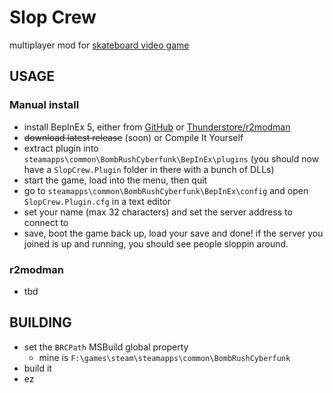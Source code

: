 ﻿# Slop Crew

multiplayer mod for [skateboard video game](https://store.steampowered.com/app/1353230/Bomb_Rush_Cyberfunk/)

## USAGE

### Manual install

- install BepInEx 5, either from [GitHub](https://github.com/BepInEx/BepInEx/releases/tag/v5.4.21) or [Thunderstore/r2modman](https://thunderstore.io/c/bomb-rush-cyberfunk/p/BepInEx/BepInExPack/)
- ~~download latest release~~ (soon) or Compile It Yourself
- extract plugin into `steamapps\common\BombRushCyberfunk\BepInEx\plugins` (you should now have a `SlopCrew.Plugin` folder in there with a bunch of DLLs)
- start the game, load into the menu, then quit
- go to `steamapps\common\BombRushCyberfunk\BepInEx\config` and open `SlopCrew.Plugin.cfg` in a text editor
- set your name (max 32 characters) and set the server address to connect to
- save, boot the game back up, load your save and done! if the server you joined is up and running, you should see people sloppin around.

### r2modman

- tbd

## BUILDING

- set the `BRCPath` MSBuild global property
  - mine is `F:\games\steam\steamapps\common\BombRushCyberfunk`
- build it
- ez
